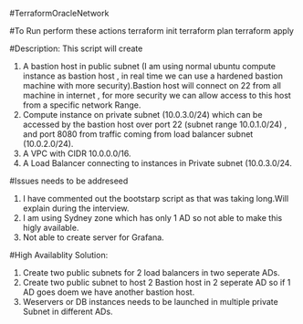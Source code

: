 #TerraformOracleNetwork

#To Run perform these actions 
terraform init
terraform plan
terraform apply

#Description:
This script will create
1. A bastion host in public subnet (I am using normal ubuntu compute instance as bastion host , in real time we can use a hardened bastion machine with more security).Bastion host will connect on 22 from all machine in internet , for more security we can allow access to this host from a specific network Range.
2. Compute instance on private subnet (10.0.3.0/24) which can be accessed by the bastion host over port 22 (subnet range 10.0.1.0/24) , and port 8080 from traffic coming from load balancer subnet (10.0.2.0/24).
3. A VPC with CIDR 10.0.0.0/16.
4. A Load Balancer connecting to instances in Private subnet (10.0.3.0/24.

#Issues needs to be addreseed
1. I have commented out the bootstarp script as that was taking long.Will explain during the interview.
2. I am using Sydney zone which has only 1 AD so not able to make this higly available.
3. Not able to create server for Grafana.

#High Availablity Solution:
1. Create two public subnets for 2 load balancers in two seperate ADs.
2. Create two public subnet to host 2 Bastion host in 2 seperate AD so if 1 AD goes doem we have another bastion host.
3. Weservers or DB instances needs to be launched in multiple private Subnet in different ADs.
